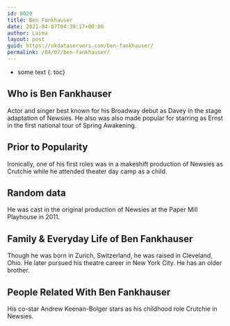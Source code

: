 ```yaml
---
id: 8020
title: Ben Fankhauser
date: 2021-04-07T04:39:17+00:00
author: Laima
layout: post
guid: https://ukdataservers.com/ben-fankhauser/
permalink: /04/07/ben-fankhauser/
---
```


* some text
{: toc}


## Who is Ben Fankhauser
                  
                  
                  
Actor and singer best known for his Broadway debut as Davey in the stage adaptation of Newsies. He also was also made popular for starring as Ernst in the first national tour of Spring Awakening.
                  
              
            
              
            
                
                
                
## Prior to Popularity
                  
                  
                  
Ironically, one of his first roles was in a makeshift production of Newsies as Crutchie while he attended theater day camp as a child.
                  
              
            
              
            
                
                
                
## Random data
                  
                  
                  
He was cast in the original production of Newsies at the Paper Mill Playhouse in 2011.
                  
              
            
              
            
                
                
                
## Family & Everyday Life of Ben Fankhauser
                  
                  
                  
Though he was born in Zurich, Switzerland, he was raised in Cleveland, Ohio. He later pursued his theatre career in New York City. He has an older brother.
                  
              
            
              
            
                
                
                
## People Related With Ben Fankhauser
                  
                  
                  
His co-star Andrew Keenan-Bolger stars as his childhood role Crutchie in Newsies.
                  
              
            
              
            
                
              
            
              
              
            
            
              
            
          
          
          